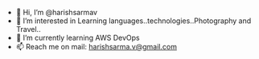 - 👋 Hi, I’m @harishsarmav
- 👀 I’m interested in Learning languages..technologies..Photography and Travel.. 
- 🌱 I’m currently learning AWS DevOps 
- 📫 Reach me on mail: harishsarma.v@gmail.com

<!---
harishsarmav/harishsarmav is a ✨ special ✨ repository because its `README.md` (this file) appears on your GitHub profile.
You can click the Preview link to take a look at your changes.
--->
